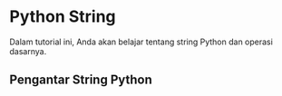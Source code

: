 # Python String
 Dalam tutorial ini, Anda akan belajar tentang string Python dan operasi dasarnya.

 ## Pengantar String Python